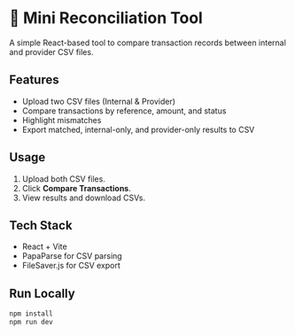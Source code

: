 # 🧾 Mini Reconciliation Tool

A simple React-based tool to compare transaction records between internal and provider CSV files.

## Features

- Upload two CSV files (Internal & Provider)
- Compare transactions by reference, amount, and status
- Highlight mismatches
- Export matched, internal-only, and provider-only results to CSV

## Usage

1. Upload both CSV files.
2. Click **Compare Transactions**.
3. View results and download CSVs.

## Tech Stack

- React + Vite
- PapaParse for CSV parsing
- FileSaver.js for CSV export

## Run Locally

```bash
npm install
npm run dev
